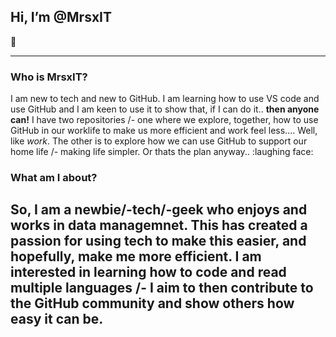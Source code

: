 ## Hi, I’m @MrsxIT
:wave: 

---
### Who is MrsxIT?

I am new to tech and new to GitHub. I am learning how to use VS code and use GitHub and I am keen to use it to show that, if I can do it.. **then anyone can!** 
I have two repositories /- one where we explore, together, how to use GitHub in our worklife to make us more efficient and work feel less.... Well, like *work*. The other is to explore how we can use GitHub to support our home life /- making life simpler. Or thats the plan anyway.. :laughing face:

### What am I about?
So, I am a newbie/-tech/-geek who enjoys and works in data managemnet. This has created a passion for using tech to make this easier, and hopefully, make me more efficient. I am interested in learning how to code and read multiple languages /- I aim to then contribute to the GitHub community and show others how easy it can be.
---

<!---
MrsxIT/MrsxIT is a ✨ special ✨ repository because its `README.md` (this file) appears on your GitHub profile.
You can click the Preview link to take a look at your changes.
--->
